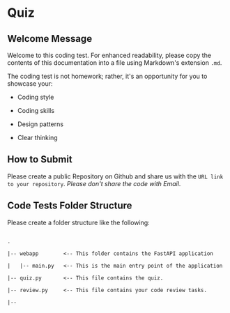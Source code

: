 # Quiz

## Welcome Message

Welcome to this coding test. For enhanced readability, please copy the contents of this documentation into a file using Markdown's extension `.md`.

The coding test is not homework; rather, it's an opportunity for you to showcase your:

- Coding style

- Coding skills

- Design patterns

- Clear thinking

## How to Submit

Please create a public Repository on Github and share us with the `URL link to your repository`. _Please don't share the code with Email_.

## Code Tests Folder Structure

Please create a folder structure like the following:

```

.

|-- webapp        <-- This folder contains the FastAPI application

|   |-- main.py   <-- This is the main entry point of the application

|-- quiz.py       <-- This file contains the quiz.

|-- review.py     <-- This file contains your code review tasks.

|--